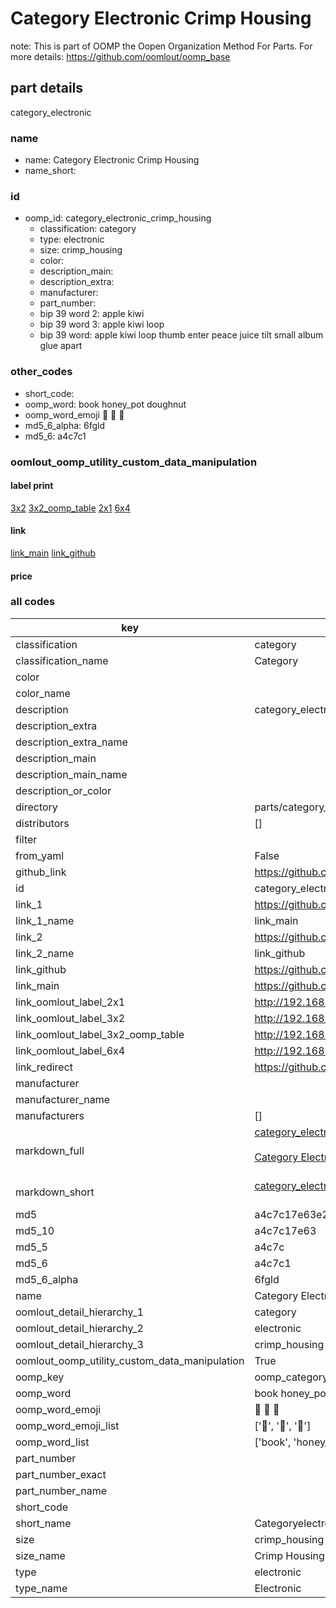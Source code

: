 # Category Electronic Crimp Housing  

note: This is part of OOMP the Oopen Organization Method For Parts. For more details: https://github.com/oomlout/oomp_base

##  part details
  



category_electronic



### name
* name: Category Electronic Crimp Housing
* name_short: 
### id
* oomp_id: category_electronic_crimp_housing
  * classification: category
  * type: electronic
  * size: crimp_housing
  * color: 
  * description_main: 
  * description_extra: 
  * manufacturer: 
  * part_number: 
  * bip 39 word 2: apple kiwi
  * bip 39 word 3: apple kiwi loop
  * bip 39 word: apple kiwi loop thumb enter peace juice tilt small album glue apart

### other_codes
* short_code: 
* oomp_word: book honey_pot doughnut
* oomp_word_emoji :book: :honey_pot: :doughnut:
* md5_6_alpha: 6fgld
* md5_6: a4c7c1






### oomlout_oomp_utility_custom_data_manipulation
#### label print
[3x2](http://192.168.1.245:1112/?label=oomp%206fgld)
[3x2_oomp_table](http://192.168.1.108:1112/?label=oomp%206fgld)
[2x1](http://192.168.1.242:1112/?label=oomp%206fgld)
[6x4](http://192.168.1.55:1112/?label=oomp%206fgld)    

#### link

[link_main](https://github.com/oomlout/oomlout_oomp_version_1_messy/tree/main/parts/category_electronic_crimp_housing) [link_github](https://github.com/oomlout/oomlout_oomp_version_1_messy/tree/main/parts/category_electronic_crimp_housing)                             

#### price







### all codes 
| key | value |  
| --- | --- |  
| classification | category |  
| classification_name | Category |  
| color |  |  
| color_name |  |  
| description | category_electronic |  
| description_extra |  |  
| description_extra_name |  |  
| description_main |  |  
| description_main_name |  |  
| description_or_color |   |  
| directory | parts/category_electronic_crimp_housing |  
| distributors | [] |  
| filter |  |  
| from_yaml | False |  
| github_link | https://github.com/oomlout/oomlout_oomp_part_src/tree/main/parts/category_electronic_crimp_housing |  
| id | category_electronic_crimp_housing |  
| link_1 | https://github.com/oomlout/oomlout_oomp_version_1_messy/tree/main/parts/category_electronic_crimp_housing |  
| link_1_name | link_main |  
| link_2 | https://github.com/oomlout/oomlout_oomp_version_1_messy/tree/main/parts/category_electronic_crimp_housing |  
| link_2_name | link_github |  
| link_github | https://github.com/oomlout/oomlout_oomp_version_1_messy/tree/main/parts/category_electronic_crimp_housing |  
| link_main | https://github.com/oomlout/oomlout_oomp_version_1_messy/tree/main/parts/category_electronic_crimp_housing |  
| link_oomlout_label_2x1 | http://192.168.1.242:1112/?label=oomp%206fgld |  
| link_oomlout_label_3x2 | http://192.168.1.245:1112/?label=oomp%206fgld |  
| link_oomlout_label_3x2_oomp_table | http://192.168.1.108:1112/?label=oomp%206fgld |  
| link_oomlout_label_6x4 | http://192.168.1.55:1112/?label=oomp%206fgld |  
| link_redirect | https://github.com/oomlout/oomlout_oomp_version_1_messy/tree/main/parts/category_electronic_crimp_housing |  
| manufacturer |  |  
| manufacturer_name |  |  
| manufacturers | [] |  
| markdown_full | [category_electronic_crimp_housing](none)<br>[](none)<br>[Category Electronic Crimp Housing](none)<br><br> |  
| markdown_short | [category_electronic_crimp_housing](none)<br><br> |  
| md5 | a4c7c17e63e20f1a8725be1707ded855 |  
| md5_10 | a4c7c17e63 |  
| md5_5 | a4c7c |  
| md5_6 | a4c7c1 |  
| md5_6_alpha | 6fgld |  
| name | Category Electronic Crimp Housing |  
| oomlout_detail_hierarchy_1 | category |  
| oomlout_detail_hierarchy_2 | electronic |  
| oomlout_detail_hierarchy_3 | crimp_housing |  
| oomlout_oomp_utility_custom_data_manipulation | True |  
| oomp_key | oomp_category_electronic_crimp_housing |  
| oomp_word | book honey_pot doughnut |  
| oomp_word_emoji | :book: :honey_pot: :doughnut: |  
| oomp_word_emoji_list | [':book:', ':honey_pot:', ':doughnut:'] |  
| oomp_word_list | ['book', 'honey_pot', 'doughnut'] |  
| part_number |  |  
| part_number_exact |  |  
| part_number_name |  |  
| short_code |  |  
| short_name | Categoryelectronic |  
| size | crimp_housing |  
| size_name | Crimp Housing |  
| type | electronic |  
| type_name | Electronic |  

